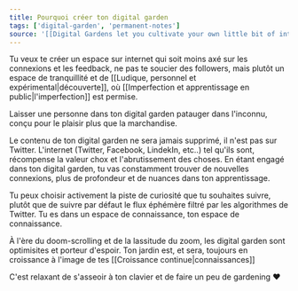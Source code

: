 ```yaml
---
title: Pourquoi créer ton digital garden
tags: ['digital-garden', 'permanent-notes']
source: '[[Digital Gardens let you cultivate your own little bit of internet]]'
---
```


Tu veux te créer un espace sur internet qui soit moins axé sur les connexions et les feedback, ne pas te soucier des followers, mais plutôt un espace de tranquillité et de [[Ludique, personnel et expérimental|découverte]], où [[Imperfection et apprentissage en public|l'imperfection]] est permise.

Laisser une personne dans ton digital garden patauger dans l'inconnu, conçu pour le plaisir plus que la marchandise.

Le contenu de ton digital garden ne sera jamais supprimé, il n'est pas sur Twitter. 
L'internet (Twitter, Facebook, LindekIn, etc..) tel qu'ils sont, récompense la valeur chox et l'abrutissement des choses. 
En étant engagé dans ton digital garden, tu vas constamment trouver de nouvelles connexions, plus de profondeur et de nuances dans ton apprentissage.

Tu peux choisir activement la piste de curiosité que tu souhaites suivre, plutôt que de suivre par défaut le flux éphémère filtré par les algorithmes de Twitter. Tu es dans un espace de connaissance, ton espace de connaissance.

À l'ère du doom-scrolling et de la lassitude du zoom, les digital garden sont optimisites et porteur d'espoir. Ton jardin est, et sera, toujours en croissance à l'image de tes [[Croissance continue|connaissances]]

C'est relaxant de s'asseoir à ton clavier et de faire un peu de gardening ❤️
